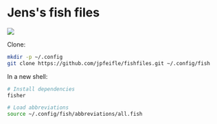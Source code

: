 # Jens's fish files

![](https://raw.githubusercontent.com/rstacruz/fishfiles/gh-pages/screenshot.png)

Clone:

```bash
mkdir -p ~/.config
git clone https://github.com/jpfeifle/fishfiles.git ~/.config/fish
```

In a new shell:

```bash
# Install dependencies
fisher

# Load abbreviations
source ~/.config/fish/abbreviations/all.fish
```
